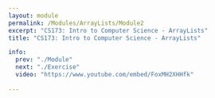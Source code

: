 ```yaml
---
layout: module
permalink: /Modules/ArrayLists/Module2
excerpt: "CS173: Intro to Computer Science - ArrayLists"
title: "CS173: Intro to Computer Science - ArrayLists"

info:
  prev: "./Module"
  next: "./Exercise"
  video: "https://www.youtube.com/embed/FoxMH2XHHfk"
  
---
```

